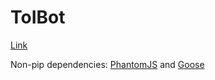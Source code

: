 ToIBot
======

[Link](http://www.reddit.com/user/ToIBot)

Non-pip dependencies: [PhantomJS](http://phantomjs.org/download.html) and [Goose](https://github.com/grangier/python-goose)
